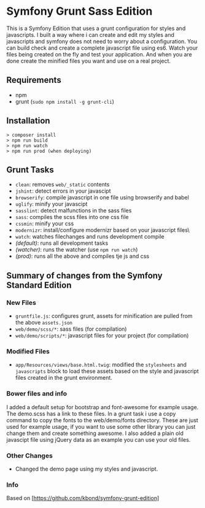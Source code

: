 Symfony Grunt Sass Edition
=====================

This is a Symfony Edition that uses a grunt configuration for styles and javascripts.  I built 
a way where i can create and edit my styles and javascripts and symfony does not need to worry about a 
configuration. You can build check and create a complete javascript file using es6. Watch your files
being created on the fly and test your application. And when you are done create the minified files
you want and use on a real project.

## Requirements

- npm
- grunt (`sudo npm install -g grunt-cli`)

## Installation

```
> composer install
> npm run build
> npm run watch
> npm run prod (when deploying)
```

## Grunt Tasks

- `clean`: removes `web/_static` contents
- `jshint`: detect errors in your javascipt
- `browserify`: compile javascript in one file using browserify and babel
- `uglify`: minify your javascipt
- `sasslint`: detect malfunctions in the sass files
- `sass`: compiles the scss files into one css file
- `cssmin`: minify your css
- `modernizr`: install/configure modernizr based on your javascript files\
- `watch`: watches filechanges and runs development compile
- *(default)*: runs all development tasks
- *(watcher)*: runs the watcher (use `npm run watch`)
- *(prod)*: runs all the above and compiles tje js and css

## Summary of changes from the Symfony Standard Edition

### New Files

- `gruntfile.js`: configures grunt, assets for minification are pulled from the above `assets.json`
- `web/demo/scss/*`: sass files (for compilation)
- `web/demo/scripts/*`: javascript files for your project (for compilation)

### Modified Files

- `app/Resources/views/base.html.twig`: modified the `stylesheets` and `javascripts` block to load these assets
 based on the style and javascript files created in the grunt environment.

### Bower files and info

I added a default setup for bootstrap and font-awesome for example usage. The demo.scss has a link to these files. 
In a grunt task i use a copy command to copy the fonts to the web/demo/fonts directory. These are just used for example 
usage, if you want to use some other library you can just change them and create something awesome. I also 
added a plain old javascipt file using jQuery data as an example you can use your old files.

### Other Changes

- Changed the demo page using my styles and javascript.

### Info
Based on [https://github.com/kbond/symfony-grunt-edition]